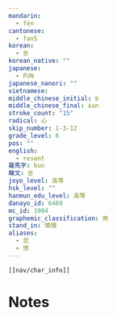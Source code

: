```yaml
---
mandarin:
  - fèn
cantonese:
  - fan5
korean:
  - 분
korean_native: ""
japanese:
  - FUN
japanese_nanori: ""
vietnamese:
middle_chinese_initial: b
middle_chinese_final: ɨun
stroke_count: "15"
radical: 心
skip_number: 1-3-12
grade_level: 6
pos: ""
english:
  - resent
羅馬字: bun
韓文: 분
joyo_level: 高等
hsk_level: ""
hanmun_edu_level: 高等
danayo_id: 6469
mc_id: 1904
graphemic_classification: 奔
stand_in: 憤慨
aliases:
  - 忿
  - 愤
---
```

```meta-bind-embed
[[nav/char_info]]
```

# Notes
